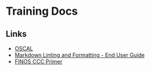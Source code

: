 # Training Docs

## Links

- [OSCAL](https://github.com/finos/common-cloud-controls/blob/main/docs/resources/training/oscal/oscal.md)
- [Markdown Linting and Formatting - End User Guide](./lint_format_user_guide.md)
- [FINOS CCC Primer](./FINOS-CCC-Primer-June-2024.pdf)
